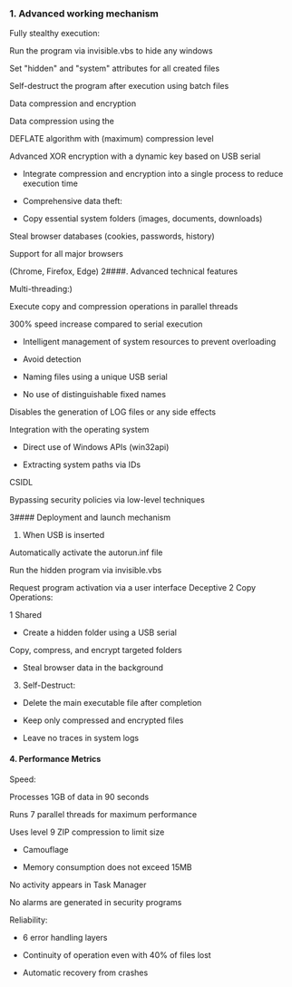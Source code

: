 ### 1. Advanced working mechanism

Fully stealthy execution:

Run the program via invisible.vbs to hide any windows

Set "hidden" and "system" attributes for all created files

Self-destruct the program after execution using batch files

Data compression and encryption

Data compression using the

DEFLATE algorithm with (maximum) compression level

Advanced XOR encryption with a dynamic key based on USB serial

- Integrate compression and encryption into a single process to reduce execution time

- Comprehensive data theft:

- Copy essential system folders (images, documents, downloads)

Steal browser databases (cookies, passwords, history)

Support for all major browsers

(Chrome, Firefox, Edge)
2####. Advanced technical features

Multi-threading:)

Execute copy and compression operations in parallel threads

300% speed increase compared to serial execution

- Intelligent management of system resources to prevent overloading

- Avoid detection

- Naming files using a unique USB serial

- No use of distinguishable fixed names

Disables the generation of LOG files or any side effects

Integration with the operating system

- Direct use of Windows APIs (win32api)

- Extracting system paths via IDs

CSIDL

Bypassing security policies via low-level techniques

3#### Deployment and launch mechanism

1. When USB is inserted

Automatically activate the autorun.inf file

Run the hidden program via invisible.vbs

Request program activation via a user interface
Deceptive
2 Copy Operations:

1 Shared

- Create a hidden folder using a USB serial

Copy, compress, and encrypt targeted folders

- Steal browser data in the background

3. Self-Destruct:

- Delete the main executable file after completion

- Keep only compressed and encrypted files

- Leave no traces in system logs

#### 4. Performance Metrics

Speed:

Processes 1GB of data in 90 seconds

Runs 7 parallel threads for maximum performance

Uses level 9 ZIP compression to limit size

- Camouflage

- Memory consumption does not exceed 15MB

No activity appears in Task Manager

No alarms are generated in security programs

Reliability:

- 6 error handling layers

- Continuity of operation even with 40% of files lost

- Automatic recovery from crashes
